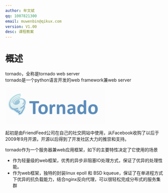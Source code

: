 ```yaml
---
author: 牟文斌
qq: 1007821300
email: muwenbin@qikux.com
version: V1.00
desc: 课程教案
---
```


# 概述

tornado，全称是tornado web server  
tornado是一个python语言开发的web framework兼web server

![](/assets/logo)

起初是由FriendFeed公司在自己的社交网站中使用，从Facebook收购了以后于2009年9月开源，开源以后得到了开发社区大力的推崇和支持。

tornado作为一个服务器兼web应用框架，如下的主要特性决定了它使用的场景

* 作为轻量级的web框架，优秀的异步非阻塞IO处理方式，保证了优异的处理性能。
* 作为web框架，独特的封装linux epoll 和 BSD kqueue，保证了在单进程方式下优异的抗负载能力，结合nginx反向代理，可以很轻松完成分布式的服务集群



